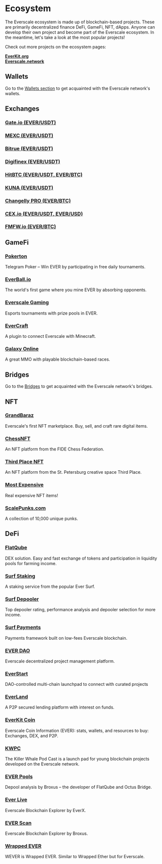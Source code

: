 # Ecosystem

The Everscale ecosystem is made up of blockchain-based projects. These are primarily decentralized finance DeFi, GameFi, NFT, dApps. Anyone can develop their own project and become part of the Everscale ecosystem. In the meantime, let's take a look at the most popular projects!

Check out more projects on the ecosystem pages:

[**EverKit.org**](https://everkit.org/en/newcomers?page=ecoprojects)\
[**Everscale.network**](https://everscale.network/ecosystem)

## Wallets

Go to the [Wallets section](../../../../learn/everscale-overview/exchangewallets.md) to get acquainted with the Everscale network's wallets.

## Exchanges

### [Gate.io (EVER/USDT)](https://gate.io/trade/EVER\_USDT?ref=3018394)

### [MEXC (EVER/USDT)](https://www.mexc.com/exchange/EVER\_USDT?inviteCode=1498J)

### [Bitrue (EVER/USDT)](https://www.coingecko.com/en/exchanges/bitrue)

### [Digifinex (EVER/USDT)](https://www.digifinex.com/en-ww/trade/USDT/EVER)

### [HitBTC (EVER/USDT, EVER/BTC)](https://hitbtc.com/TON-to-USDT)

### [KUNA (EVER/USDT)](https://kuna.io/markets/everusdt?r=kunaid-nf8ybk4ilv65)

### [Changelly PRO (EVER/BTC)](https://pro.changelly.com/)

### [CEX.io (EVER/USDT, EVER/USD)](https://cex.io/)

### [FMFW.io (EVER/BTC)](https://fmfw.io/EVER-to-BTC)

## GameFi

### [Pokerton](https://pokerton.io/)

Telegram Poker – Win EVER by participating in free daily tournaments.

### [EverBall.io](https://everball.io/)

The world's first game where you mine EVER by absorbing opponents.

### [Everscale Gaming](https://everscale.gg/tournaments)

Esports tournaments with prize pools in EVER.

### [EverCraft](https://github.com/vp-mazekine/EverCraft)

A plugin to connect Everscale with Minecraft.

### [Galaxy Online](https://galaxyonline.io/)

A great MMO with playable blockchain-based races.

## Bridges

Go to the [Bridges](../../../../learn/everscale-overview/bridges.md) to get acquainted with the Everscale network's bridges.

## NFT

### [GrandBaraz](https://grandbazar.io/)

Everscale's first NFT marketplace. Buy, sell, and craft rare digital items.

### [ChessNFT](https://chessnft.com/)

An NFT platform from the FIDE Chess Federation.

### [Third Place NFT](https://nft.third.place/)

An NFT platform from the St. Petersburg creative space Third Place.

### [Most Expensive](https://mostexpensive.io/)

Real expensive NFT items!

### [ScalePunks.com](https://scalepunks.com/)

A collection of 10,000 unique punks.

## DeFi

### [FlatQube](https://flatqube.io/)

DEX solution. Easy and fast exchange of tokens and participation in liquidity pools for farming income.

### [Surf Staking](https://ever.surf/staking/)

A staking service from the popular Ever Surf.

### [Surf Depooler](https://ever.surf/depooler/)

Top depooler rating, performance analysis and depooler selection for more income.

### [Surf Payments](https://payments.surf/)

Payments framework built on low-fees Everscale blockchain.

### [EVER DAO](https://everdao.net/)

Everscale decentralized project management platform.

### [EverStart](https://everstart.io/)

DAO-controlled multi-chain launchpad to connect with curated projects

### [EverLand](https://everlend.app/)

A P2P secured lending platform with interest on funds.

### [EverKit Coin](https://everkit.org/coin)

Everscale Coin Information (EVER): stats, wallets, and resources to buy: Exchanges, DEX, and P2P.

### [KWPC](https://kwpc.show/)

The Killer Whale Pod Cast is a launch pad for young blockchain projects developed on the Everscale network.

### [EVER Pools](https://everpools.io/)

Depool analysis by Broxus – the developer of FlatQube and Octus Bridge.

### [Ever Live](https://ever.live/)

Everscale Blockchain Explorer by EverX.

### [EVER Scan](https://tonscan.io/)

Everscale Blockchain Explorer by Broxus.

### [Wrapped EVER](https://wrappedever.io/)

WEVER is Wrapped EVER. Similar to Wrapped Ether but for Everscale.
